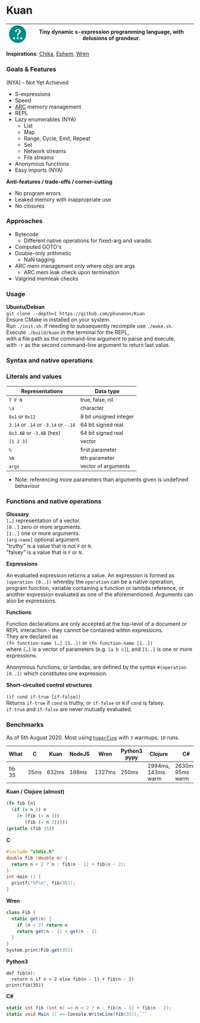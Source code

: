 # Kuan

| ![Kuan logo](media/Kuan-7.png) | Tiny dynamic s-expression programming language, with delusions of grandeur. |
| - | - |

**Inspirations**: [Chika](https://github.com/phunanon/Chika), [Ephem](https://github.com/phunanon/Ephem), [Wren](https://github.com/wren-lang/wren)

### Goals & Features

(NYA) - Not Yet Achieved

- S-expressions
- Speed
- [ARC](https://en.wikipedia.org/wiki/Automatic_Reference_Counting) memory management
- REPL
- Lazy enumerables (NYA)
  - List
  - Map
  - Range, Cycle, Emit, Repeat
  - Set
  - Network streams
  - File streams
- Anonymous functions
- Easy imports (NYA)

**Anti-features / trade-offs / corner-cutting**  
- No program errors
- Leaked memory with inappropriate use
- No closures

### Approaches

- Bytecode
  - Different native operations for fixed-arg and varadic
- Computed GOTO's
- Double-only arithmetic
  - NaN tagging
- ARC mem management only where objs are args
  - ARC mem leak check upon termination
- Valgrind memleak checks

### Usage

**Ubuntu/Debian**  
`git clone --depth=1 https://github.com/phunanon/Kuan`  
Ensure CMake in installed on your system.  
Run `./init.sh`. If needing to subsequently recompile use `./make.sh`.  
Execute `./build/kuan` in the terminal for the REPL,  
with a file path as the command-line argument to parse and execute,  
with `-r` as the second command-line argument to return last value.

### Syntax and native operations

### Literals and values

| Representations                      | Data type               |
| ------------------------------------ | ----------------------- |
| `T F N`                              | true, false, nil        |
| `\a`                                 | character               |
| `0x1` or `0x12`                      | 8 bit unsigned integer  |
| `3.14` or `.14` or `-3.14` or `-.14` | 64 bit signed real      |
| `0x3.AB` or `-3.AB` (hex)            | 64 bit signed real      |
| `[1 2 3]`                            | vector                  |
| `%`                                  | first parameter         |
| `%N`                                 | `N`th parameter         |
| `args`                               | vector of arguments     |

- Note: referencing more parameters than arguments given is undefined behaviour

### Functions and native operations

**Glossary**  
`[…]` representation of a vector.  
`[0..]` zero or more arguments.  
`[1..]` one or more arguments.  
`[arg-name]` optional argument.  
"truthy" is a value that is not `F` or `N`.  
"falsey" is a value that is `F` or `N`.

**Expressions**

An evaluated expression returns a value. An expression is formed as `(operation [0..])` whereby the `operation` can be a native operation, program function, variable containing a function or lambda reference, or another expression evaluated as one of the aforementioned. Arguments can also be expressions.

**Functions**

Function declarations are only accepted at the top-level of a document or REPL interaction - they cannot be contained within expressions.  
They are declared as  
`(fn function-name […] [1..])` or `(fn function-name [1..])`  
where `[…]` is a vector of parameters (e.g. `[a b c]`), and `[1..]` is one or more expressions.

Anonymous functions, or lambdas, are defined by the syntax `#(operation [0..])` which constitutes one expression.

**Short-circuited control structures**

`(if cond if-true [if-false])`  
Returns `if-true` if `cond` is truthy, or `if-false` or `N` if `cond` is falsey.  
`if-true` and `if-false` are never mutually evaluated.

### Benchmarks

As of 5th August 2020. Most using [`hyperfine`](https://github.com/sharkdp/hyperfine) with `3` warmups, `10` runs.

| What   | C    | Kuan  | NodeJS | Wren   | Python3 pypy | Clojure            | C#                |
| ------ | ---- | ----- | ------ | ------ | ------------ | ------------------ | ----------------- |
| fib 35 | 35ms | 632ms | 168ms  | 1327ms | 250ms        | 2994ms, 143ms warm | 2630ms, 95ms warm |

**Kuan / Clojure (almost)**

```clj
(fn fib [n]
  (if (< n 2) n
    (+ (fib (- n 1))
       (fib (- n 2)))))
(println (fib 35))
```

**C**

```c
#include "stdio.h"
double fib (double n) {
  return n < 2 ? n : fib(n - 1) + fib(n - 2);
}
int main () {
  printf("%f\n", fib(35));
}
```

**Wren**

```csharp
class Fib {
  static get(n) {
    if (n < 2) return n
    return get(n - 1) + get(n - 2)
  }
}
System.print(Fib.get(35))
```

**Python3**

```py3
def fib(n):
  return n if n < 2 else fib(n - 1) + fib(n - 2)
print(fib(35))
```

**C#**

```csharp
static int fib (int n) => n < 2 ? n : fib(n - 1) + fib(n - 2);
static void Main () => Console.WriteLine(fib(35));```